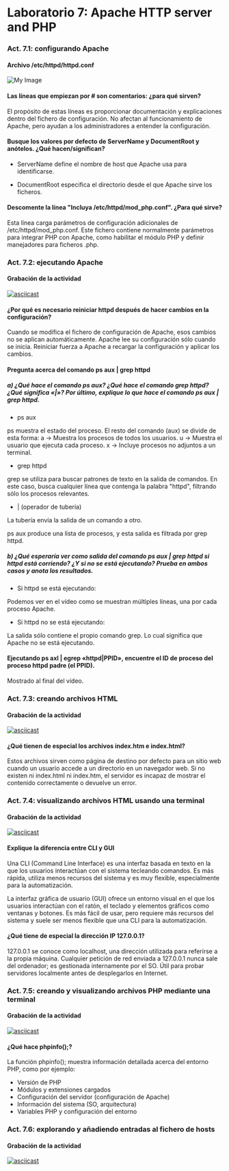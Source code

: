# Laboratorio 7: Apache HTTP server and PHP

### Act. 7.1: configurando Apache

#### Archivo /etc/httpd/httpd.conf
![My Image](./imgs/1.png "Lab 7.1")

#### Las líneas que empiezan por # son comentarios: ¿para qué sirven? 

El propósito de estas líneas es proporcionar documentación y explicaciones dentro del fichero de configuración. No afectan al funcionamiento de Apache, pero ayudan a los administradores a entender la configuración.

####  Busque los valores por defecto de ServerName y DocumentRoot y anótelos. ¿Qué hacen/significan?

- ServerName define el nombre de host que Apache usa para identificarse.

- DocumentRoot especifica el directorio desde el que Apache sirve los ficheros.

#### Descomente la línea "Incluya /etc/httpd/mod_php.conf". ¿Para qué sirve? 

Esta línea carga parámetros de configuración adicionales de /etc/httpd/mod_php.conf.
Este fichero contiene normalmente parámetros para integrar PHP con Apache, como habilitar el módulo PHP y definir manejadores para ficheros .php.

### Act. 7.2: ejecutando Apache

#### Grabación de la actividad
[![asciicast](https://asciinema.org/a/mCzO8GMmsdquK8s0dL0YFgAt9.svg)](https://asciinema.org/a/mCzO8GMmsdquK8s0dL0YFgAt9)

#### ¿Por qué es necesario reiniciar httpd después de hacer cambios en la configuración?
Cuando se modifica el fichero de configuración de Apache, esos cambios no se aplican automáticamente. Apache lee su configuración sólo cuando se inicia.
Reiniciar fuerza a Apache a recargar la configuración y aplicar los cambios.

#### Pregunta acerca del comando ps aux | grep httpd
##### a) ¿Qué hace el comando ps aux? ¿Qué hace el comando grep httpd?   ¿Qué significa «|»? Por último, explique lo que hace el comando ps aux | grep httpd.
- ps aux

ps muestra el estado del proceso. El resto del comando (aux) se divide de esta forma:
a → Muestra los procesos de todos los usuarios.
u → Muestra el usuario que ejecuta cada proceso.
x → Incluye procesos no adjuntos a un terminal.
<br>
- grep httpd

grep se utiliza para buscar patrones de texto en la salida de comandos.
En este caso, busca cualquier línea que contenga la palabra "httpd", filtrando sólo los procesos relevantes.
<br>
- | (operador de tubería)

La tubería envía la salida de un comando a otro.

ps aux produce una lista de procesos, y esta salida es filtrada por grep httpd.

#####  b) ¿Qué esperaría ver como salida del comando ps aux | grep httpd si httpd está corriendo? ¿Y si no se está ejecutando? Prueba en ambos casos y anota los resultados.
- Si httpd se está ejecutando:

Podemos ver en el vídeo como se muestran múltiples líneas, una por cada proceso Apache. 

- Si httpd no se está ejecutando:

La salida sólo contiene el propio comando grep.
Lo cual significa que Apache no se está ejecutando.

#### Ejecutando ps axl | egrep «httpd|PPID», encuentre el ID de proceso del proceso httpd padre (el PPID).
Mostrado al final del vídeo.

### Act. 7.3: creando archivos HTML

#### Grabación de la actividad
[![asciicast](https://asciinema.org/a/rmJEBnaoAzZmm8g7HO5WaHwo8.svg)](https://asciinema.org/a/rmJEBnaoAzZmm8g7HO5WaHwo8)

#### ¿Qué tienen de especial los archivos index.htm e index.html? 
Estos archivos sirven como página de destino por defecto para un sitio web cuando un usuario accede a un directorio en un navegador web.
Si no existen ni index.html ni index.htm, el servidor es incapaz de mostrar el contenido correctamente o devuelve un error.

### Act. 7.4: visualizando archivos HTML usando una terminal

#### Grabación de la actividad
[![asciicast](https://asciinema.org/a/1s5mKh1XDZ5NByV8zIGRrYEFx.svg)](https://asciinema.org/a/1s5mKh1XDZ5NByV8zIGRrYEFx)

#### Explique la diferencia entre CLI y GUI
Una CLI (Command Line Interface) es una interfaz basada en texto en la que los usuarios interactúan con el sistema tecleando comandos. Es más rápida, utiliza menos recursos del sistema y es muy flexible, especialmente para la automatización.

La interfaz gráfica de usuario (GUI) ofrece un entorno visual en el que los usuarios interactúan con el ratón, el teclado y elementos gráficos como ventanas y botones. Es más fácil de usar, pero requiere más recursos del sistema y suele ser menos flexible que una CLI para la automatización.

#### ¿Qué tiene de especial la dirección IP 127.0.0.1?
127.0.0.1 se conoce como localhost, una dirección utilizada para referirse a la propia máquina.
Cualquier petición de red enviada a 127.0.0.1 nunca sale del ordenador; es gestionada internamente por el SO.
Útil para probar servidores localmente antes de desplegarlos en Internet.

### Act. 7.5: creando y visualizando archivos PHP mediante una terminal

#### Grabación de la actividad
[![asciicast](https://asciinema.org/a/jCRmVTF6nEYCdVzOrkUuvSYVf.svg)](https://asciinema.org/a/jCRmVTF6nEYCdVzOrkUuvSYVf)

#### ¿Qué hace phpinfo();?
La función phpinfo(); muestra información detallada acerca del entorno PHP, como por ejemplo:

- Versión de PHP
- Módulos y extensiones cargados
- Configuración del servidor (configuración de Apache)
- Información del sistema (SO, arquitectura)
- Variables PHP y configuración del entorno

### Act. 7.6: explorando y añadiendo entradas al fichero de hosts

#### Grabación de la actividad
[![asciicast](https://asciinema.org/a/hzXBjShjPBxjmqmSxpwJwBEUP.svg)](https://asciinema.org/a/hzXBjShjPBxjmqmSxpwJwBEUP)
